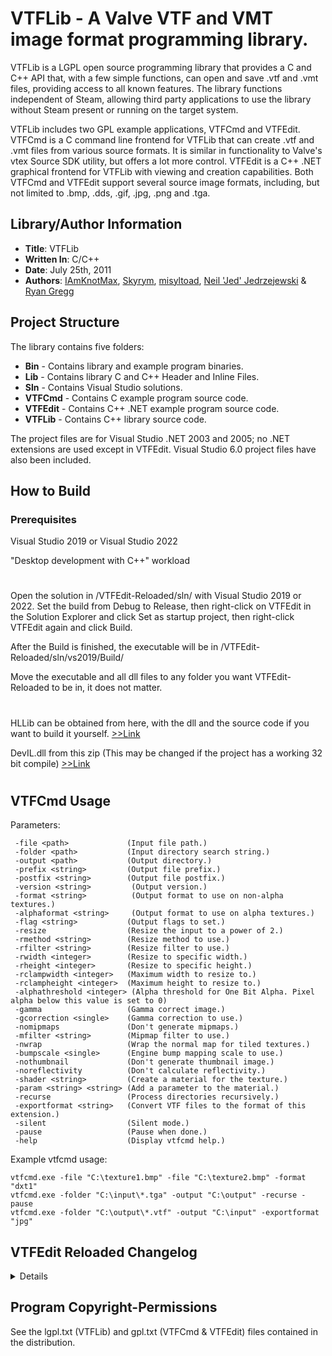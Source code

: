 # VTFLib - A Valve VTF and VMT image format programming library.

VTFLib is a LGPL open source programming library that provides a C and C++ API that, with a few simple functions, can open and save .vtf and .vmt files, providing access to all known features. The library functions independent of Steam, allowing third party applications to use the library without Steam present or running on the target system.

VTFLib includes two GPL example applications, VTFCmd and VTFEdit. VTFCmd is a C command line frontend for VTFLib that can create .vtf and .vmt files from various source formats. It is similar in functionality to Valve's vtex Source SDK utility, but offers a lot more control. VTFEdit is a C++ .NET graphical frontend for VTFLib with viewing and creation capabilities. Both VTFCmd and VTFEdit support several source image formats, including, but not limited to .bmp, .dds, .gif, .jpg, .png and .tga.

## Library/Author Information

* **Title**: VTFLib
* **Written In**: C/C++
* **Date**: July 25th, 2011
* **Authors**: [IAmKnotMax](https://github.com/WereTech), [Skyrym](https://github.com/Sky-rym), [misyltoad](https://github.com/misyltoad), [Neil 'Jed' Jedrzejewski](https://github.com/NeilJed) & [Ryan Gregg](https://nemstools.github.io/)

## Project Structure

The library contains five folders:

* **Bin** - Contains library and example program binaries.
* **Lib** - Contains library C and C++ Header and Inline Files.
* **Sln** - Contains Visual Studio solutions.
* **VTFCmd** - Contains C example program source code.
* **VTFEdit** - Contains C++ .NET example program source code.
* **VTFLib** - Contains C++ library source code.

The project files are for Visual Studio .NET 2003 and 2005; no .NET extensions are used except in VTFEdit. Visual Studio 6.0 project files have also been
included.

## How to Build

### Prerequisites
Visual Studio 2019 or Visual Studio 2022

"Desktop development with C++" workload
#

Open the solution in /VTFEdit-Reloaded/sln/ with Visual Studio 2019 or 2022. Set the build from Debug to Release, then right-click on VTFEdit in the Solution Explorer and click Set as startup project, then right-click VTFEdit again and click Build.

After the Build is finished, the executable will be in /VTFEdit-Reloaded/sln/vs2019/Build/

Move the executable and all dll files to any folder you want VTFEdit-Reloaded to be in, it does not matter.

#
HLLib can be obtained from here, with the dll and the source code if you want to build it yourself. [>>Link](https://web.archive.org/web/20171114194253/http://nemesis.thewavelength.net/files/files/hllib246.zip) 

DevIL.dll from this zip (This may be changed if the project has a working 32 bit compile) [>>Link](https://sourceforge.net/projects/openil/files/DevIL%20Win32%20and%20Win64/DevIL-EndUser-x64-1.8.0.zip/download?use_mirror=phoenixnap)
#

## VTFCmd Usage
Parameters:
```
 -file <path>             (Input file path.)
 -folder <path>           (Input directory search string.)
 -output <path>           (Output directory.)
 -prefix <string>         (Output file prefix.)
 -postfix <string>        (Output file postfix.)
 -version <string>         (Output version.)
 -format <string>          (Output format to use on non-alpha textures.)
 -alphaformat <string>     (Output format to use on alpha textures.)
 -flag <string>           (Output flags to set.)
 -resize                  (Resize the input to a power of 2.)
 -rmethod <string>        (Resize method to use.)
 -rfilter <string>        (Resize filter to use.)
 -rwidth <integer>        (Resize to specific width.)
 -rheight <integer>       (Resize to specific height.)
 -rclampwidth <integer>   (Maximum width to resize to.)
 -rclampheight <integer>  (Maximum height to resize to.)
 -alphathreshold <integer> (Alpha threshold for One Bit Alpha. Pixel alpha below this value is set to 0)
 -gamma                   (Gamma correct image.)
 -gcorrection <single>    (Gamma correction to use.)
 -nomipmaps               (Don't generate mipmaps.)
 -mfilter <string>        (Mipmap filter to use.)
 -nwrap                   (Wrap the normal map for tiled textures.)
 -bumpscale <single>      (Engine bump mapping scale to use.)
 -nothumbnail             (Don't generate thumbnail image.)
 -noreflectivity          (Don't calculate reflectivity.)
 -shader <string>         (Create a material for the texture.)
 -param <string> <string> (Add a parameter to the material.)
 -recurse                 (Process directories recursively.)
 -exportformat <string>   (Convert VTF files to the format of this extension.)
 -silent                  (Silent mode.)
 -pause                   (Pause when done.)
 -help                    (Display vtfcmd help.)
```
Example vtfcmd usage:
```
vtfcmd.exe -file "C:\texture1.bmp" -file "C:\texture2.bmp" -format "dxt1"
vtfcmd.exe -folder "C:\input\*.tga" -output "C:\output" -recurse -pause
vtfcmd.exe -folder "C:\output\*.vtf" -output "C:\input" -exportformat "jpg"
```
## VTFEdit Reloaded Changelog
<details>

  v2.0.4
  - Changed the UI to use a better version of the tool bar and added more buttons for ease of access.
  - Adjusted several UI elements to stop text wrapping, causing the rest of the text to not be visible at all.
  - Adjusted some windows to now use a minimum window size, as this was not set before and you were able to resize these windows to be extremely small which also hid controls.
  - Added a Close option to both the File dropdown, and the new tool bar. The shortcut for this is Ctrl + Q. This will close the current file, which has a confirmation prompt so you don't close your file accidentally.
  - Changed the right-click context menu for VTFs to additionally show when clicking within the image window instead of needing to right-click on the image itself.
  - Changed the functionality of the Frame, Face, Slice, and Mipmap numeric bars to only be interactable if any of these properties have more than one to them. (in this case 0 = 1 because C++ starts at 0)
  - Adjusted some VTF flag names.

  v2.0.3
  - Updated the Shaders and Surface Properties list in VMT Create in accordance to the Valve Developer Wiki's current list
  - Added Drag and Drop functionality for images that can be imported normally through the File > Import dialog
	  - Note that if any window is above VTFEdit-Reloaded, or any part of the window is outside monitor bounds, the Import settings will default to the top-left of the screen. I do not have the knowledge to change this behavior myself unfortunately.
  - Changed the ReadOnly property in the Convert Folder and Convert WAD dialog, so you can manually insert or change the path to your folder instead of needing to use the Folder Selector button on the right.
  - Changed the resource files to use "winres.h" and "winver.h" instead of "afxres.h". Supposedly afxres.h is outdated, and has been replaced with the two other headers. So far I haven't noticed any issues with this.

  v2.0.2
  - Updated Compressonator to latest version as of 8/8/22.
  - Added 32-bit version.

  v2.0.1
  - Updated to HLLib v2.4.6.
  
  v2.0.0
  - Migrated to using AMD Compressonator for DXT compression.
  - Fix the green tinge when exporting textures
  - Respect sRGB-ness when generating mipmaps and resizing.
  - Ported to using the latest CLR and VS 2019.
  - Removed crufty sharpening filters (no longer needed with proper sRGB)
  - Use monospace font for VMT editor
  - High DPI support
  - Syntax highlighting support for VMTs
  - Fixed cubemap previews
    - Previously they were doing integer maths on what should be floats
    - Replaced overly complex controls with a simple exposure slider
    - Very simple Reinhard tonemapper for previewing exposure
</details>

## Program Copyright-Permissions

See the lgpl.txt (VTFLib) and gpl.txt (VTFCmd & VTFEdit) files contained in the distribution.
